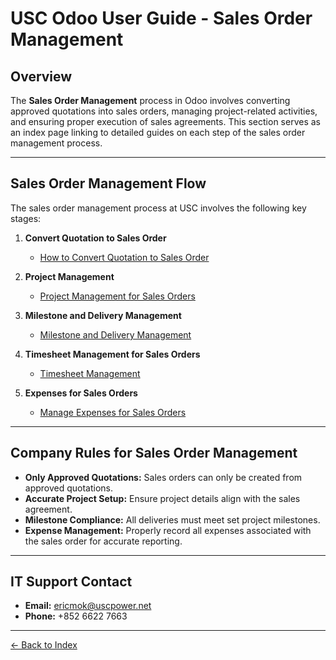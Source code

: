 # USC Odoo User Guide - Sales Order Management

## Overview
The **Sales Order Management** process in Odoo involves converting approved quotations into sales orders, managing project-related activities, and ensuring proper execution of sales agreements. This section serves as an index page linking to detailed guides on each step of the sales order management process.

---

## Sales Order Management Flow

The sales order management process at USC involves the following key stages:

1. **Convert Quotation to Sales Order**
      - [How to Convert Quotation to Sales Order](../../convert-quotation/convert-quotation.md)

2. **Project Management**
      - [Project Management for Sales Orders](../../project-management/project-management.md)

3. **Milestone and Delivery Management**
      - [Milestone and Delivery Management](../../milestone-delivery/milestone-delivery.md)

4. **Timesheet Management for Sales Orders**
      - [Timesheet Management](../../timesheet-management/timesheet-management.md)

5. **Expenses for Sales Orders**
      - [Manage Expenses for Sales Orders](../../expenses-management/expenses-management.md)

---

## Company Rules for Sales Order Management

- **Only Approved Quotations:** Sales orders can only be created from approved quotations.
- **Accurate Project Setup:** Ensure project details align with the sales agreement.
- **Milestone Compliance:** All deliveries must meet set project milestones.
- **Expense Management:** Properly record all expenses associated with the sales order for accurate reporting.

---

## IT Support Contact

- **Email:** [ericmok@uscpower.net](mailto:ericmok@uscpower.net)
- **Phone:** +852 6622 7663

---

[<- Back to Index](../../user-guide.index.md)

